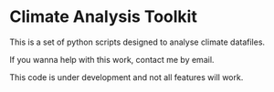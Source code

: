 # Climate Analysis Toolkit

This is a set of python scripts designed to analyse climate datafiles.

If you wanna help with this work, contact me by email.

This code is under development and not all features will work.


